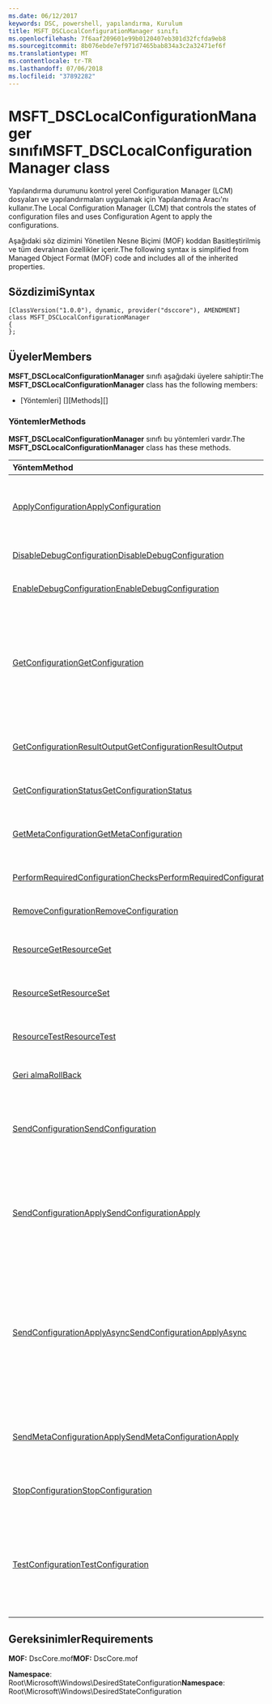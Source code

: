 ```yaml
---
ms.date: 06/12/2017
keywords: DSC, powershell, yapılandırma, Kurulum
title: MSFT_DSCLocalConfigurationManager sınıfı
ms.openlocfilehash: 7f6aaf209601e99b0120407eb301d32fcfda9eb8
ms.sourcegitcommit: 8b076ebde7ef971d7465bab834a3c2a32471ef6f
ms.translationtype: MT
ms.contentlocale: tr-TR
ms.lasthandoff: 07/06/2018
ms.locfileid: "37892282"
---
```

# <a name="msftdsclocalconfigurationmanager-class"></a><span data-ttu-id="e83e9-103">MSFT_DSCLocalConfigurationManager sınıfı</span><span class="sxs-lookup"><span data-stu-id="e83e9-103">MSFT_DSCLocalConfigurationManager class</span></span>

<span data-ttu-id="e83e9-104">Yapılandırma durumunu kontrol yerel Configuration Manager (LCM) dosyaları ve yapılandırmaları uygulamak için Yapılandırma Aracı'nı kullanır.</span><span class="sxs-lookup"><span data-stu-id="e83e9-104">The Local Configuration Manager (LCM) that controls the states of configuration files and uses Configuration Agent to apply the configurations.</span></span>

<span data-ttu-id="e83e9-105">Aşağıdaki söz dizimini Yönetilen Nesne Biçimi (MOF) koddan Basitleştirilmiş ve tüm devralınan özellikler içerir.</span><span class="sxs-lookup"><span data-stu-id="e83e9-105">The following syntax is simplified from Managed Object Format (MOF) code and includes all of the inherited properties.</span></span>

## <a name="syntax"></a><span data-ttu-id="e83e9-106">Sözdizimi</span><span class="sxs-lookup"><span data-stu-id="e83e9-106">Syntax</span></span>

```
[ClassVersion("1.0.0"), dynamic, provider("dsccore"), AMENDMENT]
class MSFT_DSCLocalConfigurationManager
{
};
```

## <a name="members"></a><span data-ttu-id="e83e9-107">Üyeler</span><span class="sxs-lookup"><span data-stu-id="e83e9-107">Members</span></span>

<span data-ttu-id="e83e9-108">**MSFT_DSCLocalConfigurationManager** sınıfı aşağıdaki üyelere sahiptir:</span><span class="sxs-lookup"><span data-stu-id="e83e9-108">The **MSFT_DSCLocalConfigurationManager** class has the following members:</span></span>

- <span data-ttu-id="e83e9-109">[Yöntemleri] []</span><span class="sxs-lookup"><span data-stu-id="e83e9-109">[Methods][]</span></span>

### <a name="methods"></a><span data-ttu-id="e83e9-110">Yöntemler</span><span class="sxs-lookup"><span data-stu-id="e83e9-110">Methods</span></span>

<span data-ttu-id="e83e9-111">**MSFT_DSCLocalConfigurationManager** sınıfı bu yöntemleri vardır.</span><span class="sxs-lookup"><span data-stu-id="e83e9-111">The **MSFT_DSCLocalConfigurationManager** class has these methods.</span></span>

|<span data-ttu-id="e83e9-112">Yöntem</span><span class="sxs-lookup"><span data-stu-id="e83e9-112">Method</span></span> |<span data-ttu-id="e83e9-113">Açıklama</span><span class="sxs-lookup"><span data-stu-id="e83e9-113">Description</span></span> |
|:--- |:---|
| [<span data-ttu-id="e83e9-114">ApplyConfiguration</span><span class="sxs-lookup"><span data-stu-id="e83e9-114">ApplyConfiguration</span></span>](msft-dsclocalconfigurationmanager-applyconfiguration.md)| <span data-ttu-id="e83e9-115">Yapılandırma Aracı, bekleyen yapılandırmayı uygulamak için kullanır.</span><span class="sxs-lookup"><span data-stu-id="e83e9-115">Uses the Configuration Agent to apply the configuration that is pending.</span></span>|
| [<span data-ttu-id="e83e9-116">DisableDebugConfiguration</span><span class="sxs-lookup"><span data-stu-id="e83e9-116">DisableDebugConfiguration</span></span>](msft-dsclocalconfigurationmanager-disabledebugconfiguration.md)| <span data-ttu-id="e83e9-117">DSC kaynak hata ayıklama devre dışı bırakır.</span><span class="sxs-lookup"><span data-stu-id="e83e9-117">Disables DSC resource debugging.</span></span>|
| [<span data-ttu-id="e83e9-118">EnableDebugConfiguration</span><span class="sxs-lookup"><span data-stu-id="e83e9-118">EnableDebugConfiguration</span></span>](msft-dsclocalconfigurationmanager-enabledebugconfiguration.md)| <span data-ttu-id="e83e9-119">DSC kaynak hata ayıklamasını etkinleştirir.</span><span class="sxs-lookup"><span data-stu-id="e83e9-119">Enables DSC resource debugging.</span></span>|
| [<span data-ttu-id="e83e9-120">GetConfiguration</span><span class="sxs-lookup"><span data-stu-id="e83e9-120">GetConfiguration</span></span>](msft-dsclocalconfigurationmanager-getconfiguration.md)| <span data-ttu-id="e83e9-121">Yönetilen düğüme yapılandırma belgesi gönderir ve kullandığı **alma** yapılandırmayı uygulamak için yapılandırma aracısı yöntemi.</span><span class="sxs-lookup"><span data-stu-id="e83e9-121">Sends the configuration document to the managed node and uses the **Get** method of the Configuration Agent to apply the configuration.</span></span>|
| [<span data-ttu-id="e83e9-122">GetConfigurationResultOutput</span><span class="sxs-lookup"><span data-stu-id="e83e9-122">GetConfigurationResultOutput</span></span>](msft-dsclocalconfigurationmanager-getconfigurationresultoutput.md)| <span data-ttu-id="e83e9-123">Belirli bir işle ilgili yapılandırma aracı çıkış alır.</span><span class="sxs-lookup"><span data-stu-id="e83e9-123">Gets the Configuration Agent output relating to a specific job.</span></span>|
| [<span data-ttu-id="e83e9-124">GetConfigurationStatus</span><span class="sxs-lookup"><span data-stu-id="e83e9-124">GetConfigurationStatus</span></span>](msft-dsclocalconfigurationmanager-getconfigurationstatus.md)| <span data-ttu-id="e83e9-125">Yapılandırma durumu geçmişi Al</span><span class="sxs-lookup"><span data-stu-id="e83e9-125">Get the configuration status history.</span></span>|
| [<span data-ttu-id="e83e9-126">GetMetaConfiguration</span><span class="sxs-lookup"><span data-stu-id="e83e9-126">GetMetaConfiguration</span></span>](msft-dsclocalconfigurationmanager-getmetaconfiguration.md)| <span data-ttu-id="e83e9-127">Yapılandırma Aracı denetlemek için kullanılan LCM ayarlarını alır.</span><span class="sxs-lookup"><span data-stu-id="e83e9-127">Gets the LCM settings that are used to control Configuration Agent.</span></span>|
| [<span data-ttu-id="e83e9-128">PerformRequiredConfigurationChecks</span><span class="sxs-lookup"><span data-stu-id="e83e9-128">PerformRequiredConfigurationChecks</span></span>](msft-dsclocalconfigurationmanager-performrequiredconfigurationchecks.md)| <span data-ttu-id="e83e9-129">Tutarlılık denetimi başlatır.</span><span class="sxs-lookup"><span data-stu-id="e83e9-129">Starts the consistency check.</span></span>|
| [<span data-ttu-id="e83e9-130">RemoveConfiguration</span><span class="sxs-lookup"><span data-stu-id="e83e9-130">RemoveConfiguration</span></span>](msft-dsclocalconfigurationmanager-removeconfiguration.md)| <span data-ttu-id="e83e9-131">Yapılandırma dosyaları kaldırır.</span><span class="sxs-lookup"><span data-stu-id="e83e9-131">Removes the configuration files.</span></span>|
| [<span data-ttu-id="e83e9-132">ResourceGet</span><span class="sxs-lookup"><span data-stu-id="e83e9-132">ResourceGet</span></span>](msft-dsclocalconfigurationmanager-resourceget.md)| <span data-ttu-id="e83e9-133">Doğrudan çağıran **alma** DSC kaynağı yöntemi.</span><span class="sxs-lookup"><span data-stu-id="e83e9-133">Directly calls the **Get** method of a DSC resource.</span></span>|
| [<span data-ttu-id="e83e9-134">ResourceSet</span><span class="sxs-lookup"><span data-stu-id="e83e9-134">ResourceSet</span></span>](msft-dsclocalconfigurationmanager-resourceset.md)| <span data-ttu-id="e83e9-135">Doğrudan çağıran **ayarlamak** DSC kaynağı yöntemi.</span><span class="sxs-lookup"><span data-stu-id="e83e9-135">Directly calls the **Set** method of a DSC resource.</span></span>|
| [<span data-ttu-id="e83e9-136">ResourceTest</span><span class="sxs-lookup"><span data-stu-id="e83e9-136">ResourceTest</span></span>](msft-dsclocalconfigurationmanager-resourcetest.md)| <span data-ttu-id="e83e9-137">Doğrudan çağıran **Test** DSC kaynağı yöntemi.</span><span class="sxs-lookup"><span data-stu-id="e83e9-137">Directly calls the **Test** method of a DSC resource.</span></span>|
| [<span data-ttu-id="e83e9-138">Geri alma</span><span class="sxs-lookup"><span data-stu-id="e83e9-138">RollBack</span></span>](msft-dsclocalconfigurationmanager-rollback.md)| <span data-ttu-id="e83e9-139">Bir önceki yapılandırmaya geri dön dökümü yapar.</span><span class="sxs-lookup"><span data-stu-id="e83e9-139">Rolls back to a previous configuration.</span></span>|
| [<span data-ttu-id="e83e9-140">SendConfiguration</span><span class="sxs-lookup"><span data-stu-id="e83e9-140">SendConfiguration</span></span>](msft-dsclocalconfigurationmanager-sendconfiguration.md)| <span data-ttu-id="e83e9-141">Yapılandırma belgelerini yönetilen düğüme gönderir ve bir bekleyen değişiklik olarak kaydeder.</span><span class="sxs-lookup"><span data-stu-id="e83e9-141">Sends the configuration document to the managed node and saves it as a pending change.</span></span>|
| [<span data-ttu-id="e83e9-142">SendConfigurationApply</span><span class="sxs-lookup"><span data-stu-id="e83e9-142">SendConfigurationApply</span></span>](msft-dsclocalconfigurationmanager-sendconfigurationapply.md)| <span data-ttu-id="e83e9-143">Yapılandırma belgelerini yönetilen düğüme gönderir ve yapılandırmayı uygulamak için yapılandırma aracısı kullanır.</span><span class="sxs-lookup"><span data-stu-id="e83e9-143">Sends the configuration document to the managed node and uses the Configuration Agent to apply the configuration.</span></span>|
| [<span data-ttu-id="e83e9-144">SendConfigurationApplyAsync</span><span class="sxs-lookup"><span data-stu-id="e83e9-144">SendConfigurationApplyAsync</span></span>](msft-dsclocalconfigurationmanager-sendconfigurationapplyasync.md)| <span data-ttu-id="e83e9-145">Yapılandırma belgelerini yönetilen düğüme gönderin ve yapılandırmayı uygulamak için Yapılandırma Aracı'nı kullanmaya başlayın.</span><span class="sxs-lookup"><span data-stu-id="e83e9-145">Send the configuration document to the managed node and start using the Configuration Agent to apply the configuration.</span></span> <span data-ttu-id="e83e9-146">GetConfigurationResultOutput sonuç çıkış almak için kullanın.</span><span class="sxs-lookup"><span data-stu-id="e83e9-146">Use GetConfigurationResultOutput to retrieve result output.</span></span>|
| [<span data-ttu-id="e83e9-147">SendMetaConfigurationApply</span><span class="sxs-lookup"><span data-stu-id="e83e9-147">SendMetaConfigurationApply</span></span>](msft-dsclocalconfigurationmanager-sendmetaconfigurationapply.md)| <span data-ttu-id="e83e9-148">Yapılandırma Aracı denetlemek için kullanılan LCM ayarlarını belirler.</span><span class="sxs-lookup"><span data-stu-id="e83e9-148">Sets the LCM settings that are used to control the Configuration Agent.</span></span>|
| [<span data-ttu-id="e83e9-149">StopConfiguration</span><span class="sxs-lookup"><span data-stu-id="e83e9-149">StopConfiguration</span></span>](msft-dsclocalconfigurationmanager-stopconfiguration.md)| <span data-ttu-id="e83e9-150">Devam eden yapılandırma durdurur.</span><span class="sxs-lookup"><span data-stu-id="e83e9-150">Stops the configuration that is in progress.</span></span>|
| [<span data-ttu-id="e83e9-151">TestConfiguration</span><span class="sxs-lookup"><span data-stu-id="e83e9-151">TestConfiguration</span></span>](msft-dsclocalconfigurationmanager-testconfiguration.md)| <span data-ttu-id="e83e9-152">Yapılandırma belgelerini yönetilen düğüme gönderir ve belgeyi karşı geçerli yapılandırmasını doğrular.</span><span class="sxs-lookup"><span data-stu-id="e83e9-152">Sends the configuration document to the managed node and verifies the current configuration against the document.</span></span>|

## <a name="requirements"></a><span data-ttu-id="e83e9-153">Gereksinimler</span><span class="sxs-lookup"><span data-stu-id="e83e9-153">Requirements</span></span>

<span data-ttu-id="e83e9-154">**MOF:** DscCore.mof</span><span class="sxs-lookup"><span data-stu-id="e83e9-154">**MOF:** DscCore.mof</span></span>

<span data-ttu-id="e83e9-155">**Namespace**: Root\Microsoft\Windows\DesiredStateConfiguration</span><span class="sxs-lookup"><span data-stu-id="e83e9-155">**Namespace**: Root\Microsoft\Windows\DesiredStateConfiguration</span></span>